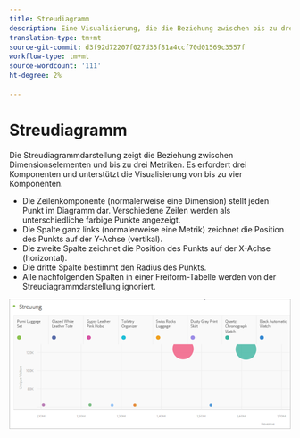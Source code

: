 ```yaml
---
title: Streudiagramm
description: Eine Visualisierung, die die Beziehung zwischen bis zu drei Metriken anzeigt.
translation-type: tm+mt
source-git-commit: d3f92d72207f027d35f81a4ccf70d01569c3557f
workflow-type: tm+mt
source-wordcount: '111'
ht-degree: 2%

---
```



# Streudiagramm

Die Streudiagrammdarstellung zeigt die Beziehung zwischen Dimensionselementen und bis zu drei Metriken. Es erfordert drei Komponenten und unterstützt die Visualisierung von bis zu vier Komponenten.

* Die Zeilenkomponente (normalerweise eine Dimension) stellt jeden Punkt im Diagramm dar. Verschiedene Zeilen werden als unterschiedliche farbige Punkte angezeigt.
* Die Spalte ganz links (normalerweise eine Metrik) zeichnet die Position des Punkts auf der Y-Achse (vertikal).
* Die zweite Spalte zeichnet die Position des Punkts auf der X-Achse (horizontal).
* Die dritte Spalte bestimmt den Radius des Punkts.
* Alle nachfolgenden Spalten in einer Freiform-Tabelle werden von der Streudiagrammdarstellung ignoriert.

![Streudiagramm](assets/scatter.png)
